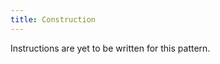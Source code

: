 ```yaml
---
title: Construction
---
```


<Note>

Instructions are yet to be written for this pattern.

</Note>

